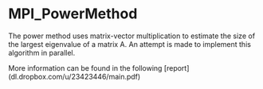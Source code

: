 MPI_PowerMethod
===============

The power method uses matrix-vector multiplication to estimate the size of the largest eigenvalue of a matrix A. An attempt is made to implement this algorithm in parallel.

More information can be found in the following [report] (dl.dropbox.com/u/23423446/main.pdf)


